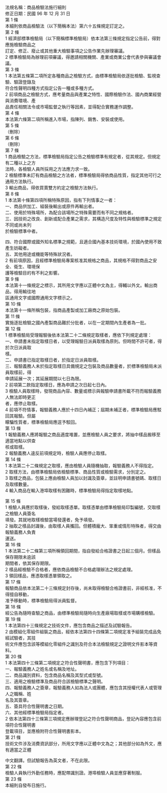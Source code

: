 法規名稱：商品檢驗法施行細則  
修正日期：民國 96 年 12 月 31 日  
第 1 條  
本細則依商品檢驗法（以下簡稱本法）第六十五條規定訂定之。  
第 2 條  
1 經濟部標準檢驗局（以下簡稱標準檢驗局）依本法第三條規定指定公告前，得對應施檢驗商品之  
訂定、修正、廢止或其他重大檢驗事項之公告作業先辦理審議。  
2 標準檢驗局為辦理前項審議，得邀請相關機關、產業或商業公會代表參與審議會議。  
第 3 條  
1 本法第五條第二項所定各種商品之檢驗方式，由標準檢驗局依逐批檢驗、監視查驗、驗證登錄及  
符合性聲明四種方式指定公告一種或多種方式。  
2 前項商品之檢驗方式，應考量商品與產業之特性、國際檢驗作法、國內商業經營與消費環境、產  
品責任相關法令或市場監督之執行等因素，並得配合實務運作調整。  
第 4 條  
本法第六條第二項所稱進入市場，指陳列、銷售、安裝或使用。  
第 5 條  
（刪除）  
第 6 條  
（刪除）  
第 7 條  
1 商品檢驗之方法，標準檢驗局指定公告之檢驗標準有規定者，從其規定。但規定有二種以上之方  
法時，各檢驗人員所採用之方法應力求一致。  
2 檢驗標準未訂有商品檢驗之方法者，標準檢驗局得依商品性質，指定其他可行之通用方法執行。  
3 輸出商品，得依買賣雙方約定之檢驗方法執行。  
第 8 條  
1 本法第十條第四項所稱特殊原因，指有下列情事之一者：  
一、商品供加工、組裝後輸出或原件再輸出者。  
二、使用於特殊場所，為配合該場所之特殊需要而有不同之規格者。  
三、因技術之改良、創新或配合產業之需求，其構造尺度及特性與檢驗標準之規定不同或尚未列  
於檢驗標準中者。  


四、符合國際或國外知名標準之規範，且適合國內基本技術環境，於國內使用不致產生妨礙者。  
五、其他用途或機能等特殊狀況者。  
2 有前項原因，且經標準檢驗局專案核准其規格之商品，其規格不得對商品之安全、衛生、環境保  
護等檢驗目的有不利之影響。  
第 9 條  
本法第十一條規定之標示，其所用文字應以正體中文為主，得輔以外文。輸出商品，得用輸往地  
區通用文字或國際通用文字標示之。  
第 10 條  
本法第十一條所稱包裝，指商品產製或加工廠商之原始包裝。  
第 11 條  
實施逐批檢驗之國內產製商品難於分批者，以在一定期間內生產者為一批。  
第 12 條  
1 標準檢驗局受理報驗後依本法第二十二條規定取樣者，應依下列規定處理：  
一、申請書未指定取樣日者，以受理報驗日派員取樣為原則。但時間不許可者，得於次日派員取  
樣。  
二、申請書已指定取樣日者，於指定日派員取樣。  
三、報驗義務人未於指定取樣日具備規定之包裝及商品數量者，於標準檢驗局未派員取樣前，得  
申請延展一次；其延展期間以七日為限。  
2 前項第二款指定取樣日，應為申請之次日起七日內。  
3 檢驗人員取樣時，發現商品內容、數量或標示與報驗申請書所載不符而報驗義務人無法即時更正  
者，應停止取樣。  
4 前項不符情事，報驗義務人應於十四日內補正；屆期未補正者，標準檢驗局應駁回其報驗。但屬  
矇騙性質者，標準檢驗局應逕予駁回。  
第 13 條  
1 報驗義務人應將報驗之商品適度堆置，並應檢驗人員之要求，將抽中樣品搬移至適當地點以供查  
核或取樣。  
2 報驗義務人違反前項規定時，檢驗人員應停止取樣。  
第 14 條  
1 本法第二十二條規定之取樣，應由檢驗人員隨機抽取，報驗義務人不得指定。  
2 取樣方法，由標準檢驗局依檢驗標準、商品性質或檢驗需求，分別定之。  
3 取樣之商品，包裝上應由檢驗人員加以封識及簽章，並註明申請書號碼、取樣日及取樣數量。  
4 輸入商品在輸入港埠取樣有困難時，標準檢驗局得指定取樣地點。  


第 15 條  
1 檢驗人員應於取樣後，發給取樣憑單。取樣憑單由標準檢驗局印製編號，交取樣之檢驗人員簽名  
填發。其就地取樣檢驗當場發還者，免予填發。  
2 抽取之樣品封識後，由取樣人員攜回。但體積龐大、笨重或情形特殊者，得交由報驗義務人負責  
運送。  
第 16 條  
1 本法第二十二條第三項所稱領回期間，指自發給合格證書之日起三個月。但樣品保存期限未逾該  
期間者，依其保存期限。  
2 樣品經檢驗不合格者，應依商品檢驗不合格處理辦法之規定處理。  
3 領回樣品，應憑取樣憑單領取之。  
第 17 條  
報驗商品依本法第二十三條規定封存後，尚未取得檢驗合格證書前，非經核准，不得擅自移動，  
准予移動時，標準檢驗局得派員監督。  
第 18 條  
經公告為隨時查驗之商品，由標準檢驗局隨時向生產廠場取樣或市場購樣檢驗。  
第 19 條  
1 本法第四十三條規定之技術文件，應包含商品之描述及試驗報告。  
2 由模組化零組件組裝之商品，經依本法第四十四條第二項規定准予組裝完成品免經試驗者，其技  
術文件應包含該等模組化零組件之識別及符合本法檢驗規定之證明文件影本等資料。  
第 20 條  
1 本法第四十三條第二項規定之符合性聲明書，應包含下列項目：  
一、報驗義務人之姓名或名稱及地址。  
二、商品識別資料，包含商品名稱及其型式或型號。  
三、適用之檢驗標準及商品符合該檢驗標準之聲明。  
四、報驗義務人之簽章，報驗義務人如為法人或團體，應包含其授權代表人或管理人之職稱、姓  
名及其簽章。  
五、簽具符合性聲明書之日期。  
六、其他經標準檢驗局指定者。  
2 依本法第四十三條第三項規定應辦理登記之符合性聲明商品，登記內容應包含前項符合性聲明書  
登載項目，並應檢附符合性聲明書影本。  
第 21 條  
技術文件涉及消費資訊部分，所用文字應以正體中文為之；其他部分如為外文，應有適當之正體  


中文翻譯。但試驗報告為英文者，不在此限。  
第 22 條  
檢驗人員執行外勤任務時，應配帶識別證。港埠檢驗人員並應穿著制服。  
第 23 條  
本細則自發布日施行。  


